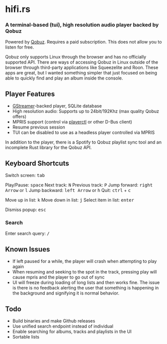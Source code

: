 # hifi.rs

### A terminal-based (tui), high resolution audio player backed by Qobuz

Powered by [Qobuz](https://www.qobuz.com). Requires a paid subscription. This does not allow you to listen for free.

Qobuz only supports Linux through the browser and has no officially supported API. There are ways of accessing Qobuz in Linux outside of the browser through third-party applications like Squeezelite and Roon. These apps are great, but I wanted something simpler that just focused on being able to quickly find and play an album inside the console.

## Player Features

- [GStreamer](https://gstreamer.freedesktop.org/)-backed player, SQLite database
- High resolution audio: Supports up to 24bit/192Khz (max quality Qobuz offers)
- MPRIS support (control via [playerctl](https://github.com/altdesktop/playerctl) or other D-Bus client)
- Resume previous session
- TUI can be disabled to use as a headless player controlled via MPRIS

In addition to the player, there is a Spotify to Qobuz playlist sync tool and an incomplete Rust library for the Qobuz API.

## Keyboard Shortcuts

Switch screen: <kbd>tab</kbd>

Play/Pause: <kbd>space</kbd>
Next track: <kbd>N</kbd>
Previous track: <kbd>P</kbd>
Jump forward: <kbd>right Arrow</kbd> or <kbd>l</kbd>
Jump backward: <kbd>left Arrow</kbd> or <kbd>h</kbd>
Quit: <kbd>ctrl</kbd> + <kbd>c</kbd>

Move up in list: <kbd>k</kbd>
Move down in list: <kbd>j</kbd>
Select item in list: <kbd>enter</kbd>

Dismiss popup: <kbd>esc</kbd>

### Search

Enter search query: <kbd>/</kbd>

## Known Issues

- If left paused for a while, the player will crash when attempting to play again
- When resuming and seeking to the spot in the track, pressing play will cause mpris and the player to go out of sync
- UI will freeze during loading of long lists and then works fine. The issue is there is no feedback alerting the user that something is happening in the background and signifying it is normal behavior.

## Todo

- Build binaries and make Github releases
- Use unified search endpoint instead of individual
- Enable searching for albums, tracks and playlists in the UI
- Sortable lists

